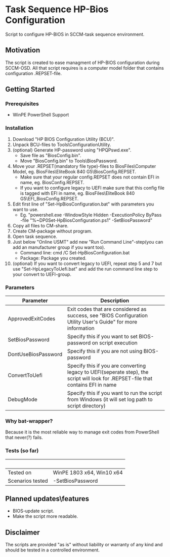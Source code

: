 # Task Sequence HP-Bios Configuration
Script to configure HP-BIOS in SCCM-task sequence environment.
## Motivation
The script is created to ease managment of HP-BIOS configuration during SCCM-OSD.
All that script requires is a computer model folder that contains configuration .REPSET-file. 
## Getting Started
### Prerequisites
* WinPE PowerShell Support
### Installation
1. Download "HP BIOS Configuration Utility (BCU)".
2. Unpack BCU-files to Tools\ConfigurationUtility.
3. (optional) Generate HP-password using "HPQPswd.exe".
    * Save file as "BiosConfig.bin".
    * Move "BiosConfig.bin" to Tools\BiosPassword.
4. Move your .REPSET(mandatory file type)-files to BiosFiles\Computer Model, eg. BiosFiles\EliteBook 840 G5\BiosConfig.REPSET.
    * Make sure that your regular config.REPSET does not contain EFI in name, eg. BiosConfig.REPSET.
    * If you want to configure legacy to UEFI make sure that this config file is tagged with EFI in name, eg. BiosFiles\EliteBook 840 G5\EFI_BiosConfig.REPSET.
5. Edit first line of "Set-HpBiosConfiguration.bat" with parameters you want to use.
    * Eg. "powershell.exe -WindowStyle Hidden -ExecutionPolicy ByPass -file "%~DP0Set-HpBiosConfiguration.ps1" -SetBiosPassword"
6. Copy all files to CM-share.
7. Create CM-package without program.
8. Open task sequence.
9. Just below "Online USMT" add new "Run Command Line"-step(you can add an manufacturer group if you want too).
    * Command line: cmd /C Set-HpBiosConfiguration.bat
    * Package: Package you created.
10. (optional) If you want to convert legacy to UEFI, repeat step 5 and 7 but use "Set-HpLegacyToUefi.bat" and add the run command line step to your convert to UEFI-group.

### Parameters
Parameter  | Description
------------- | -------------
ApprovedExitCodes  | Exit codes that are considered as success, see "BIOS Configuration Utility User's Guide" for more information
SetBiosPassword | Specify this if you want to set BIOS-password on script execution
DontUseBiosPassword  | Specify this if you are not using BIOS-password
ConvertToUefi | Specify this if you are converting legacy to UEFI(seperate step), the script will look for .REPSET-file that contains EFI in name
DebugMode | Specify this if you want to run the script from Windows (it will set log path to script directory)

### Why bat-wrapper? 
Because it is the most reliable way to manage exit codes from PowerShell that never(?) fails. 
### Tests (so far)
&nbsp; | &nbsp;
------------- | -------------
Tested on | WinPE 1803 x64, Win10 x64
Scenarios tested | -SetBiosPassword

## Planned updates\features
* BIOS-update script.
* Make the script more readable.
## Disclaimer
The scripts are provided "as is" without liability or warranty of any kind and should be tested in a controlled environment.